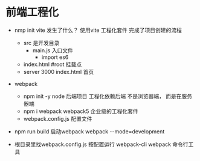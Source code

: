 # 前端工程化

- nmp init vite 发生了什么？
    使用vite 工程化套件 完成了项目创建的流程
    - src 是开发目录
        - main.js 入口文件
          - import es6
    - index.html #root 挂载点
    - server 3000 index.html 首页

- webpack 
  - npm init -y
    node 后端项目 工程化依赖后端 不是浏览器端， 而是在服务器端
  - npm i webpack  webpack5
      企业级的工程化套件
  - webpack.config.js
    配置文件

- npm run build
    启动webpack  webpack --mode=development

- 根目录里找webpack.config.js 按配置运行
    webpack-cli webpack 命令行工具